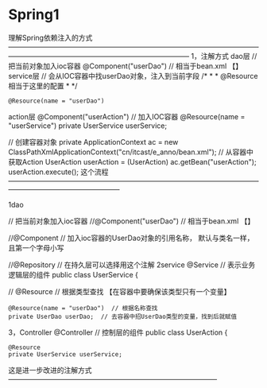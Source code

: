 # Spring1
理解Spring依赖注入的方式
——————————————————————————————————————————————————————————————
1，注解方式
dao层
// 把当前对象加入ioc容器
@Component("userDao")   //  相当于bean.xml 【<bean id=userDao class=".." />】
service层
// 会从IOC容器中找userDao对象，注入到当前字段
	/*
	 * <bean id="" class=""> 
	 *	  <property name="userDao" ref="userDao" />    @Resource相当于这里的配置
	 * </bean>
	 */
	
	@Resource(name = "userDao")
  
 action层
 @Component("userAction")  // 加入IOC容器
 @Resource(name = "userService")
	private UserService userService;
  
  // 创建容器对象
	private ApplicationContext ac = 
		new ClassPathXmlApplicationContext("cn/itcast/e_anno/bean.xml");
// 从容器中获取Action
		UserAction userAction = (UserAction) ac.getBean("userAction");
		userAction.execute();
 这个流程————————————————————————————————————————————————————
 
 
 1dao
 
// 把当前对象加入ioc容器
//@Component("userDao")   //  相当于bean.xml 【<bean id=userDao class=".." />】

//@Component  // 加入ioc容器的UserDao对象的引用名称， 默认与类名一样， 且第一个字母小写

//@Repository   // 在持久层可以选择用这个注解
2service
@Service   // 表示业务逻辑层的组件
public class UserService {
	
//	@Resource					//  根据类型查找 【在容器中要确保该类型只有一个变量】
	
	@Resource(name = "userDao")  // 根据名称查找
	private UserDao userDao;  // 去容器中招UserDao类型的变量，找到后就赋值
3，Controller
@Controller  // 控制层的组件
public class UserAction {

	@Resource
	private UserService userService;
这是进一步改进的注解方式——————————————————————————————
